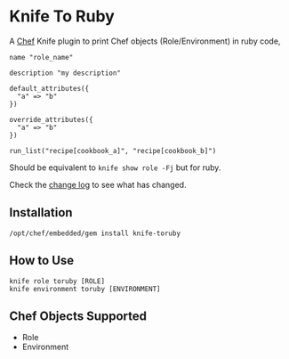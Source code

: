 Knife To Ruby
=============

A [Chef](https://github.com/opscode/chef) Knife plugin to print Chef objects (Role/Environment) in ruby code,

    name "role_name"

    description "my description"

    default_attributes({
      "a" => "b"
    })

    override_attributes({
      "a" => "b"
    })

    run_list("recipe[cookbook_a]", "recipe[cookbook_b]")

Should be equivalent to `knife show role -Fj` but for ruby.

Check the [change log](CHANGELOG.md) to see what has changed.

Installation
------------

    /opt/chef/embedded/gem install knife-toruby

How to Use
----------

    knife role toruby [ROLE]
    knife environment toruby [ENVIRONMENT]

Chef Objects Supported
----------------------

 * Role
 * Environment
